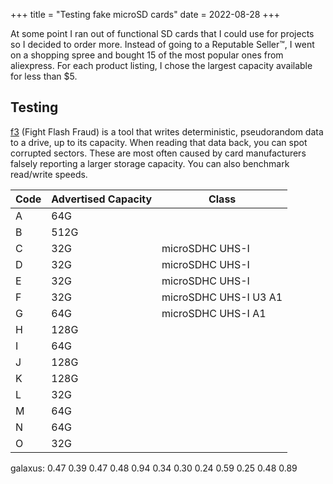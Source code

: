 +++
title = "Testing fake microSD cards"
date = 2022-08-28
+++

At some point I ran out of functional SD cards that I could use for projects so I decided to order more. Instead of going to a Reputable Seller&trade;, I went on a shopping spree and bought 15 of the most popular ones from aliexpress. For each product listing, I chose the largest capacity available for less than $5.

## Testing

[f3](https://github.com/AltraMayor/f3) (Fight Flash Fraud) is a tool that writes deterministic, pseudorandom data to a drive, up to its capacity. When reading that data back, you can spot corrupted sectors. These are most often caused by card manufacturers falsely reporting a larger storage capacity. You can also benchmark read/write speeds.


| Code | Advertised Capacity  | Class                |
|------|----------------------|----------------------|
| A    | 64G                  |                      |
| B    | 512G                 |                      |
| C    | 32G                  | microSDHC UHS-I      |
| D    | 32G                  | microSDHC UHS-I      |
| E    | 32G                  | microSDHC UHS-I      |
| F    | 32G                  | microSDHC UHS-I U3 A1|
| G    | 64G                  | microSDHC UHS-I A1   |
| H    | 128G                 |                      |
| I    | 64G                  |                      |
| J    | 128G                 |                      |
| K    | 128G                 |                      |
| L    | 32G                  |                      |
| M    | 64G                  |                      |
| N    | 64G                  |                      |
| O    | 32G                  |                      |










galaxus:
0.47
0.39
0.47
0.48
0.94
0.34
0.30
0.24
0.59
0.25
0.48
0.89
